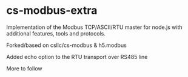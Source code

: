 # cs-modbus-extra
Implementation of the Modbus TCP/ASCII/RTU master for node.js with additional features, tools and protocols.

Forked/based on csllc/cs-modbus & h5.modbus

Added echo option to the RTU transport over RS485 line

More to follow
